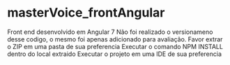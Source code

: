 # masterVoice_frontAngular
Front end desenvolvido em Angular 7
Não foi realizado o versionameno desse codigo, o mesmo foi apenas adicionado para avaliação.
Favor extrar o ZIP em uma pasta de sua preferencia
Executar o comando NPM INSTALL dentro do local extraido
Executar o projeto em uma IDE de sua preferencia
